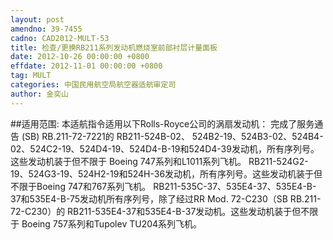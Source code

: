```yaml
---
layout: post
amendno: 39-7455
cadno: CAD2012-MULT-53
title: 检查/更换RB211系列发动机燃烧室前部衬层计量面板
date: 2012-10-26 00:00:00 +0800
effdate: 2012-11-01 00:00:00 +0800
tag: MULT
categories: 中国民用航空局航空器适航审定司
author: 金奕山
---
```


##适用范围:
本适航指令适用以下Rolls-Royce公司的涡扇发动机：
完成了服务通告 (SB) RB.211-72-7221的 RB211-524B-02、 524B2-19、524B3-02、524B4-02、524C2-19、524D4-19、524D4-B-19和524D4-39发动机，所有序列号。这些发动机装于但不限于 Boeing 747系列和L1011系列飞机。
RB211-524G2-19、524G3-19、524H2-19和524H-36发动机，所有序列号。这些发动机装于但不限于Boeing 747和767系列飞机。
RB211-535C-37、535E4-37、535E4-B-37和535E4-B-75发动机所有序列号，除了经过RR Mod. 72-C230（SB RB.211-72-C230）的 RB211-535E4-37和535E4-B-37发动机。这些发动机装于但不限于 Boeing 757系列和Tupolev TU204系列飞机。

